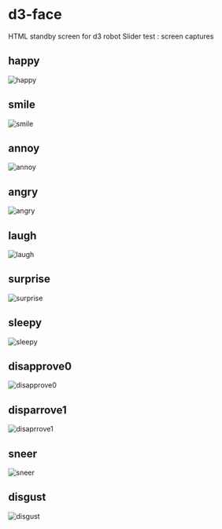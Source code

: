 # d3-face
HTML standby screen for d3 robot
Slider test : screen captures

## happy
![happy](https://user-images.githubusercontent.com/68853120/181467725-b605375d-b763-44c6-aca1-7c4e7ca55edc.png)


## smile
![smile](https://user-images.githubusercontent.com/68853120/181467855-a6e83c15-bbcb-43a3-af68-2ebcddbd1486.png)

## annoy
![annoy](https://user-images.githubusercontent.com/68853120/181467888-ec431ce0-2490-4255-b9cb-4ab2ab0e1f30.png)


## angry
![angry](https://user-images.githubusercontent.com/68853120/181467925-0446010c-6a5b-4e47-9987-c863c8fa7455.png)

## laugh
![laugh](https://user-images.githubusercontent.com/68853120/181467964-5aeb6832-e463-4ddc-93aa-a2a30513b3d8.png)


## surprise
![surprise](https://user-images.githubusercontent.com/68853120/181468015-e0b3bb54-0a1a-46ac-b8bd-c28fbee3d42d.png)


## sleepy
![sleepy](https://user-images.githubusercontent.com/68853120/181468066-bb671f1b-c7f5-40d8-8245-96c94428b928.png)


## disapprove0
![disapprove0](https://user-images.githubusercontent.com/68853120/181468139-54202511-39c2-40ab-9589-3f9bd67159b2.png)

## disparrove1
![disaprrove1](https://user-images.githubusercontent.com/68853120/181468199-37b3a442-2304-44f4-990b-cdaa2d46ff5e.png)

## sneer
![sneer](https://user-images.githubusercontent.com/68853120/181468234-d82970b8-dbdd-4818-b093-5a73b3f309e2.png)

## disgust
![disgust](https://user-images.githubusercontent.com/68853120/181468318-5dc0f2a4-db3d-4f4e-b71d-92da397e7d6f.png)
